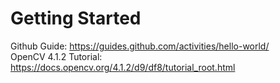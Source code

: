 # Getting Started
Github Guide: https://guides.github.com/activities/hello-world/ <br>
OpenCV 4.1.2 Tutorial: https://docs.opencv.org/4.1.2/d9/df8/tutorial_root.html <br>
